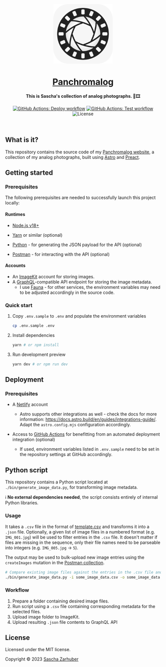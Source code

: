 <div align="center">
  <img alt="The icon of the website, showing stylized film perforations surrounding stylized diaphragm blades" src="public/img/rounded-512.png" width="192px" />
  <br />
  <h1><a href="https://panchromalog.sascha.app">Panchromalog</a></h1>
  <strong>This is Sascha's collection of analog photographs. 📸🎞️</strong>
  <br />
  <br />
  <a href="https://github.com/saschazar21/panchromalog.sascha.app/actions/workflows/deploy.yml"><img alt="GitHub Actions: Deploy workflow" src="https://github.com/saschazar21/panchromalog.sascha.app/actions/workflows/deploy.yml/badge.svg" /></a> <a href="https://github.com/saschazar21/panchromalog.sascha.app/actions/workflows/build-and-test.yml"><img alt="GitHub Actions: Test workflow" src="https://github.com/saschazar21/panchromalog.sascha.app/actions/workflows/build-and-test.yml/badge.svg" /></a> <img alt="License" src="https://img.shields.io/github/license/saschazar21/panchromalog.sascha.app" />
  <br />
  <br />
  <br />
</div>

## What is it?

This repository contains the source code of my [Panchromalog website](https://panchromalog.sascha.app), a collection of my analog photographs, built using [Astro](https://astro.build) and [Preact](https://preactjs.com).

## Getting started

### Prerequisites

The following prerequisites are needed to successfully launch this project locally:

#### Runtimes

- [Node.js v18+](https://nodejs.org/en/)

- [Yarn](https://yarnpkg.dev/) or similar (optional)
- [Python](https://www.python.org/) - for generating the JSON payload for the API (optional)
- [Postman](https://www.postman.com/) - for interacting with the API (optional)

#### Accounts

- An [ImageKit](https://imagekit.io/) account for storing images.
- A [GraphQL](https://graphql.org/)-compatible API endpoint for storing the image metadata.
  - I use [Fauna](https://fauna.com/) - for other services, the environment variables may need to be adjusted accordingly in the source code.

### Quick start

1. Copy `.env.sample` to `.env` and populate the environment variables

   ```bash
   cp .env.sample .env
   ```

2. Install dependencies

   ```bash
   yarn # or npm install
   ```

3. Run development preview

   ```bash
   yarn dev # or npm run dev
   ```

## Deployment

### Prerequisites

- A [Netlify](https://netlify.com) account

  - Astro supports other integrations as well - check the docs for more information: https://docs.astro.build/en/guides/integrations-guide/. Adapt the `astro.config.mjs` configuration accordingly.

- Access to [GitHub Actions](https://docs.github.com/en/actions) for benefitting from an automated deployment integration (optional)
  - If used, environment variables listed in `.env.sample` need to be set in the repository settings at GitHub accordingly.

## Python script

This repository contains a Python script located at `./bin/generate_image_data.py`, for transforming image metadata.

ℹ️ **No external dependencies needed**, the script consists entirely of internal Python libraries.

### Usage

It takes a `.csv` file in the format of [template.csv](./template.csv) and transforms it into a `.json` file. Optionally, a given list of image files in a numbered format (e.g. `IMG_001.jpg`) will be used to filter entries in the `.csv` file. It doesn't matter if files are missing in the sequence, only their file names need to be parseable into integers (e.g. `IMG_005.jpg` -> `5`).

The output may be used to bulk-upload new image entries using the `createImages` mutation in the [Postman collection](./postman.json).

```bash
# Compare existing image files against the entries in the .csv file and generate a .json file
./bin/generate_image_data.py -i some_image_data.csv -o some_image_data.json ./some_image_folder/*.jpg
```

### Workflow

1. Prepare a folder containing desired image files.
2. Run script using a `.csv` file containing corresponding metadata for the selected files.
3. Upload image folder to ImageKit.
4. Upload resulting `.json` file contents to GraphQL API

## License

Licensed under the MIT license.

Copyright ©️ 2023 [Sascha Zarhuber](https://sascha.work)
